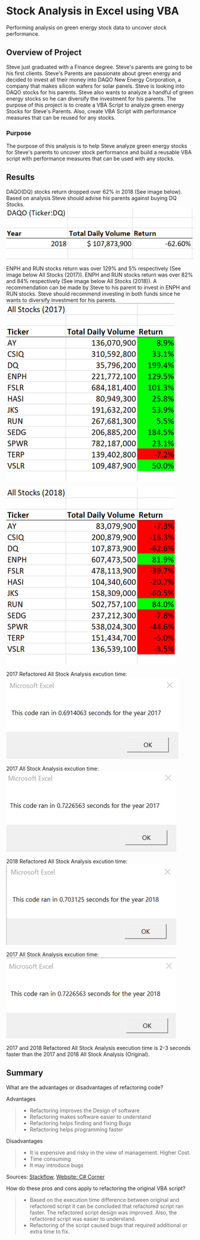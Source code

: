 # Stock Analysis in Excel using VBA
Performing analysis on green energy stock data to uncover stock performance.

## Overview of Project

Steve just graduated with a Finance degree. Steve's parents are going to be his first clients. Steve's Parents are passionate about green energy and decided to invest all their money into DAQO New Energy Corporation, a company that makes silicon wafers for solar panels. Steve is looking into DAQO stocks for his parents. Steve also wants to analyze a handful of green energy stocks so he can diversify the investment for his parents. The purpose of this project is to create a VBA Script to analyze green energy Stocks for Steve's Parents. Also, create VBA Script with performance measures that can be reused for any stocks. 


### Purpose
The purpose of this analysis is to help Steve analyze green energy stocks for Steve's parents to uncover stock performance and build a reusable VBA script with performance measures that can be used with any stocks.

## Results 

DAQO(DQ) stocks return dropped over 62% in 2018 (See image below). Based on analysis Steve should advise his parents against buying DQ Stocks.
![VBA_Challenge_DQ(DAQO)_Stocks_Result](./Resources/VBA_Challenge_DQ(DAQO)_Stocks_Result.png)

ENPH and RUN stocks return was over 129% and 5% respectively (See image below All Stocks (2017)). ENPH and RUN stocks return was over 82% and 84% respectively (See image below All Stocks (2018)). A recommendation can be made by Steve to his parent to invest in ENPH and RUN stocks. Steve should recommend investing in both funds since he wants to diversify investment for his parents. 
![VBA_Challenge_2017_Results](./Resources/VBA_Challenge_2017_Result.png) 

![VBA_Challenge_2018_Results](./Resources/VBA_Challenge_2018_Result.png)


2017 Refactored All Stock Analysis excution time:
![VBA_Challenge_2017](./Resources/VBA_Challenge_2017.png)

2017  All Stock Analysis excution time:
![VBA_Challenge_2017_Original](./Resources/VBA_Challenge_2017_Original.png)

2018 Refactored All Stock Analysis excution time:
![VBA_Challenge_2018](./Resources/VBA_Challenge_2018.png)

2017  All Stock Analysis excution time:
![VBA_Challenge_2018_Original](./Resources/VBA_Challenge_2018_Original.png)

2017 and 2018 Refactored All Stock Analysis execution time is 2-3 seconds faster than the 2017 and 2018 All Stock Analysis (Original). 

## Summary
What are the advantages or disadvantages of refactoring code?

Advantages 
>- Refactoring improves the Design of software
>- Refactoring makes software easier to understand
>- Refactoring helps finding and fixing Bugs
>- Refactoring helps programming faster

Disadvantages
>- It is expensive and risky in the view of management. Higher Cost.
>- Time consuming 
>- It may introduce bugs 

Sources: [Stackflow](https://stackoverflow.com/questions/43983284/what-are-the-advantages-and-disadvantages-of-refactoring-code-smell-in-software), [Website: C# Corner](https://www.c-sharpcorner.com/article/pros-and-cons-of-code-refactoring/)

How do these pros and cons apply to refactoring the original VBA script?
> - Based on the execution time difference between original and refactored script it can be concluded that refactored script ran faster. The refactored script design was improved. Also, the refactored script was easier to understand. 
> - Refactoring of the script caused bugs that required additional or extra time to fix.
